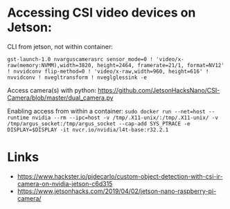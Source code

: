 # Accessing CSI video devices on Jetson:

 CLI from jetson, not within container:  

`gst-launch-1.0 nvarguscamerasrc sensor_mode=0 ! 'video/x-raw(memory:NVMM),width=3820, height=2464, framerate=21/1, format=NV12' ! nvvidconv flip-method=0 ! 'video/x-raw,width=960, height=616' ! nvvidconv ! nvegltransform ! nveglglessink -e`
 
 Access camera(s) with python: <https://github.com/JetsonHacksNano/CSI-Camera/blob/master/dual_camera.py>
 
Enabling access from within a container:
`sudo docker run --net=host --runtime nvidia --rm --ipc=host -v /tmp/.X11-unix/:/tmp/.X11-unix/ -v /tmp/argus_socket:/tmp/argus_socket --cap-add SYS_PTRACE -e DISPLAY=$DISPLAY -it nvcr.io/nvidia/l4t-base:r32.2.1`



# Links
 - <https://www.hackster.io/pjdecarlo/custom-object-detection-with-csi-ir-camera-on-nvidia-jetson-c6d315>
 - <https://www.jetsonhacks.com/2019/04/02/jetson-nano-raspberry-pi-camera/>
 
